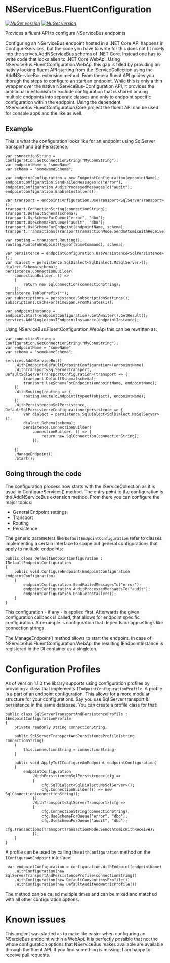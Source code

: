 # NServiceBus.FluentConfiguration

_[![NuGet version](https://img.shields.io/nuget/v/NServiceBus.FluentConfiguration.Core.svg?style=flat)](https://www.nuget.org/packages/NServiceBus.FluentConfiguration.Core)_
_[![NuGet version](https://img.shields.io/nuget/v/NServiceBus.FluentConfiguration.WebApi.svg?style=flat)](https://www.nuget.org/packages/NServiceBus.FluentConfiguration.WebApi)_

Provides a fluent API to configure NServiceBus endpoints

Configuring an NServiceBus endpoint hosted in a .NET Core API happens in ConfigureServices, but the code you have to write for this does not fit nicely into the serives.AddNServiceBus schema of .NET Core. Instead one has to write code that looks alien to .NET Core WebApi.
Using NServiceBus.FluentConfiguration.WebApi this gap is filled by providing an nativly looking fluent API starting from the IServiceCollection using the AddNServiceBus extension method. From there a fluent API guides you thorugh the steps to configure an start an endpoint.
While this is only a thin wrapper over the native NServiceBus-Configuration API, it provides the additional mechanism to exclude configuration that is shared among multiple endpoints into seperate classes and only to endpoint specific configuration within the endpoint.
Using the dependent NServiceBus.FluentConfiguration.Core project the fluent API can be used for console apps and the like as well.

## Example

This is what the configuration looks like for an endpoint using SqlServer transport and Sql Persistence.

``` CSharp
var connectionString = Configuration.GetConnectionString("MyConnString");
var endpointName = "someName"
var schema = "someNameSchema";

var endpointConfiguration = new EndpointConfiguration(endpointName);
endpointConfiguration.SendFailedMessagesTo("error");
endpointConfiguration.AuditProcessedMessagesTo("audit");
endpointConfiguration.EnableInstallers();

var transport = endpointConfiguration.UseTransport<SqlServerTransport>();
transport.ConnectionString(connectionString);
transport.DefaultSchema(schema);
transport.UseSchemaForQueue("error", "dbo");
transport.UseSchemaForQueue("audit", "dbo");
transport.UseSchemaForEndpoint(endpointName, schema);
transport.Transactions(TransportTransactionMode.SendsAtomicWithReceive);

var routing = transport.Routing();
routing.RouteToEndpoint(typeof(SomeCommand), schema);

var persistence = endpointConfiguration.UsePersistence<SqlPersistence>();
var dialect = persistence.SqlDialect<SqlDialect.MsSqlServer>();
dialect.Schema(schema);
persistence.ConnectionBuilder(
    connectionBuilder: () =>
    {
        return new SqlConnection(connectionString);
    });
persistence.TablePrefix("");
var subscriptions = persistence.SubscriptionSettings();
subscriptions.CacheFor(TimeSpan.FromMinutes(1));

var endpointInstance = Endpoint.Start(endpointConfiguration).GetAwaiter().GetResult();
services.AddSingleton<IEndpointInstance>(endpointInstance);
```

Using NServiceBus.FluentConfiguration.WebApi this can be rewritten as:

``` CSharp
var connectionString = Configuration.GetConnectionString("MyConnString");
var endpointName = "someName"
var schema = "someNameSchema";

services.AddNServiceBus()
    .WithEndpoint<DefaultEndpointConfiguration>(endpointName)
    .WithTransport<SqlServerTransport, DefaultSqlServerTransportConfiguration>(transport => { 
        transport.DefaultSchema(schema);
        transport.UseSchemaForEndpoint(endpointName, endpointName);
    })
    .WithRouting(routing => {
        routing.RouteToEndpoint(typeof(object), endpointName);
    })
    .WithPersistence<SqlPersistence, DefaultSqlPersistenceConfiguration>(persistence => {
        var dialect = persistence.SqlDialect<SqlDialect.MsSqlServer>();
        dialect.Schema(schema);
        persistence.ConnectionBuilder(
            connectionBuilder: () => {
                return new SqlConnection(connectionString);
            });

    })
    .ManageEndpoint()
    .Start();
```

## Going through the code

The configuration process now starts with the IServiceCollection as it is usual in ConfigureServices() method. The entry point to the configuration is the AddNServiceBus extension method. From there you can configure the major topics:

- General Endpoint settings
- Transport
- Routing
- Persistence

The generic parameters like `DefaultEndpointConfiguration` refer to classes implementing a certain interface to scope out general configurations that apply to multiple endpoints:

``` CSharp
public class DefaultEndpointConfiguration : IDefaultEndpointConfiguration
{
    public void ConfigureEndpoint(EndpointConfiguration endpointConfiguration)
    {
        endpointConfiguration.SendFailedMessagesTo("error");
        endpointConfiguration.AuditProcessedMessagesTo("audit");
        endpointConfiguration.EnableInstallers();
    }
}
```

This configuration - if any - is applied first. Afterwards the given configuration callback is called, that allows for endpoint specific configuration. An example is configuration that depends on appsettings like connection strings.

The ManageEndpoint() method allows to start the endpoint. In case of NServiceBus.FluentConfiguration.WebApi the resulting IEndpointInstance is registered in the DI container as a singleton.

# Configuration Profiles

As of version 1.1.0 the library supports using configuration profiles by providing a class that implements ```IEndpointConfigurationProfile```. A profile is a part of an endpoint configuration. This allows for a more modular structure for your configurations. Say you use Sql Server transport & persistence in the same database. You can create a profile class for that:

``` CSharp
public class SqlServerTransportAndPersistenceProfile : IEndpointConfigurationProfile
{
    private readonly string connectionString;

    public SqlServerTransportAndPersistenceProfile(string connectionString)
    {
        this.connectionString = connectionString;
    }

    public void ApplyTo(IConfigureAnEndpoint endpointConfiguration)
    {
        endpointConfiguration
            .WithPersistence<SqlPersistence>(cfg =>
            {
                cfg.SqlDialect<SqlDialect.MsSqlServer>();
                cfg.ConnectionBuilder(() => new SqlConnection(connectionString));
            })
            .WithTransport<SqlServerTransport>(cfg =>
            {
                cfg.ConnectionString(connectionString);
                cfg.UseSchemaForQueue("error", "dbo");
                cfg.UseSchemaForQueue("audit", "dbo");
                cfg.Transactions(TransportTransactionMode.SendsAtomicWithReceive);
            });
    }
}
```

A profile can be used by calling the ```WithConfiguration``` method on the ```IConfiguraAnEndpoint``` interface:

``` CSharp
 var endpointConfiguration = configuration.WithEndpoint(endpointName)
    .WithConfiguration(new SqlServerTransportAndPersistenceProfile(connectionString))
    .WithConfiguration(new DefaultConventionsProfile())
    .WithConfiguration(new DefaultAuditAndMetricProfile())
```

The method can be called multiple times and can be mixed and matched with all other configuration options.

# Known issues

This project was started as to make life easier when configuring an NSercieBus endpoint within a WebApi. It is perfectly possible that not the whole configuration options that NServiceBus makes available are available through the fluent API. If you find something is missing, I am happy to receive pull requests.
